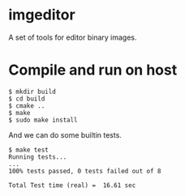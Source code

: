 imgeditor
=========

A set of tools for editor binary images.

# Compile and run on host

```console
$ mkdir build
$ cd build
$ cmake ..
$ make
$ sudo make install
```

And we can do some builtin tests.

```console
$ make test
Running tests...
...
100% tests passed, 0 tests failed out of 8

Total Test time (real) =  16.61 sec
```
